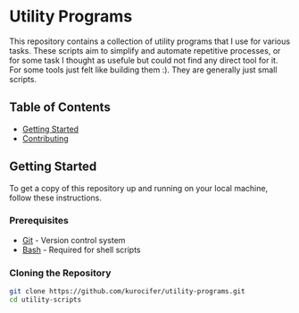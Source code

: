 # Utility Programs

This repository contains a collection of utility programs that I use for various tasks. These scripts aim to simplify and automate repetitive processes, or for some task I thought as usefule but could not find any direct tool for it. For some tools just felt like building them :). They are generally just small scripts.

## Table of Contents

- [Getting Started](#getting-started)
- [Contributing](#contributing)

## Getting Started

To get a copy of this repository up and running on your local machine, follow these instructions.

### Prerequisites

- [Git](https://git-scm.com/) - Version control system
- [Bash](https://www.gnu.org/software/bash/) - Required for shell scripts

### Cloning the Repository

```bash
git clone https://github.com/kurocifer/utility-programs.git
cd utility-scripts
```